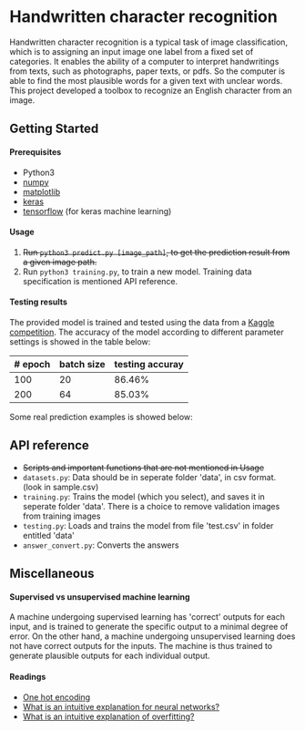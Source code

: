 # Handwritten character recognition

Handwritten character recognition is a typical task of image classification, which is to assigning an input image one label from a fixed set of categories. It enables the ability of a computer to interpret handwritings from texts, such as photographs, paper texts, or pdfs. So the computer is able to find the most plausible words for a given text with unclear words. This project developed a toolbox to recognize an English character from an image.

## Getting Started

#### Prerequisites
+ Python3
+ [numpy](http://www.numpy.org/)
+ [matplotlib](http://matplotlib.org/)
+ [keras](http://machinelearningmastery.com/handwritten-digit-recognition-using-convolutional-neural-networks-python-keras/)
+ [tensorflow](https://www.tensorflow.org/) (for keras machine learning)

#### Usage
1. ~~Run `python3 predict.py [image_path]`, to get the prediction result from a given image path.~~
2. Run `python3 training.py`, to train a new model. Training data specification is mentioned API reference.

#### Testing results

The provided model is trained and tested using the data from a [Kaggle competition](https://inclass.kaggle.com/c/cs5339-prediction-competition). The accuracy of the model according to different parameter settings is showed in the table below:

| # epoch | batch size | testing accuray |
| ------- | ---------- | --------------- |
| 100 | 20 | 86.46% |
| 200 | 64 | 85.03% |

Some real prediction examples is showed below:

## API reference

+ ~~Scripts and important functions that are not mentioned in Usage~~
+ `datasets.py`: Data should be in seperate folder 'data', in csv format. (look in sample.csv)
+ `training.py`: Trains the model (which you select), and saves it in seperate folder 'data'. There is a choice to remove validation images from training images
+ `testing.py`: Loads and trains the model from file 'test.csv' in folder entitled 'data'
+ `answer_convert.py`: Converts the answers

## Miscellaneous

#### Supervised vs unsupervised machine learning
A machine undergoing supervised learning has 'correct' outputs for each input, and is trained to generate the specific output to a minimal degree of error.
On the other hand, a machine undergoing unsupervised learning does not have correct outputs for the inputs. The machine is thus trained to generate plausible outputs for each individual output.

#### Readings
+ [One hot encoding](https://www.quora.com/What-is-one-hot-encoding-and-when-is-it-used-in-data-science)
+ [What is an intuitive explanation for neural networks?](https://www.quora.com/What-is-an-intuitive-explanation-for-neural-networks)
+ [What is an intuitive explanation of overfitting?](https://www.quora.com/What-is-an-intuitive-explanation-of-overfitting)
